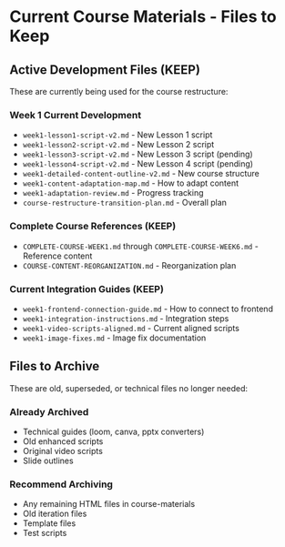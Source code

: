 # Current Course Materials - Files to Keep

## Active Development Files (KEEP)
These are currently being used for the course restructure:

### Week 1 Current Development
- `week1-lesson1-script-v2.md` - New Lesson 1 script
- `week1-lesson2-script-v2.md` - New Lesson 2 script  
- `week1-lesson3-script-v2.md` - New Lesson 3 script (pending)
- `week1-lesson4-script-v2.md` - New Lesson 4 script (pending)
- `week1-detailed-content-outline-v2.md` - New course structure
- `week1-content-adaptation-map.md` - How to adapt content
- `week1-adaptation-review.md` - Progress tracking
- `course-restructure-transition-plan.md` - Overall plan

### Complete Course References (KEEP)
- `COMPLETE-COURSE-WEEK1.md` through `COMPLETE-COURSE-WEEK6.md` - Reference content
- `COURSE-CONTENT-REORGANIZATION.md` - Reorganization plan

### Current Integration Guides (KEEP)
- `week1-frontend-connection-guide.md` - How to connect to frontend
- `week1-integration-instructions.md` - Integration steps
- `week1-video-scripts-aligned.md` - Current aligned scripts
- `week1-image-fixes.md` - Image fix documentation

## Files to Archive
These are old, superseded, or technical files no longer needed:

### Already Archived
- Technical guides (loom, canva, pptx converters)
- Old enhanced scripts
- Original video scripts
- Slide outlines

### Recommend Archiving
- Any remaining HTML files in course-materials
- Old iteration files
- Template files
- Test scripts